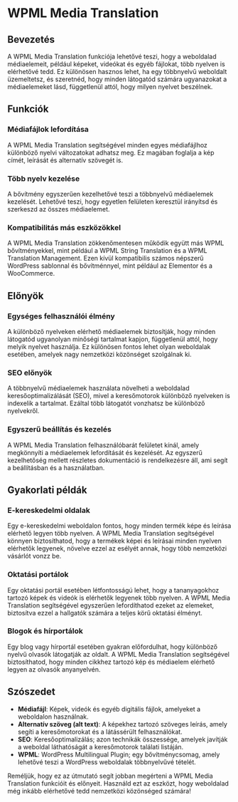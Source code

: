 # WPML Media Translation

## Bevezetés

A WPML Media Translation funkciója lehetővé teszi, hogy a weboldalad médiaelemeit, például képeket, videókat és egyéb fájlokat, több nyelven is elérhetővé tedd. Ez különösen hasznos lehet, ha egy többnyelvű weboldalt üzemeltetsz, és szeretnéd, hogy minden látogatód számára ugyanazokat a médiaelemeket lásd, függetlenül attól, hogy milyen nyelvet beszélnek.

## Funkciók

### Médiafájlok lefordítása

A WPML Media Translation segítségével minden egyes médiafájlhoz különböző nyelvi változatokat adhatsz meg. Ez magában foglalja a kép címét, leírását és alternatív szövegét is.

### Több nyelv kezelése

A bővítmény egyszerűen kezelhetővé teszi a többnyelvű médiaelemek kezelését. Lehetővé teszi, hogy egyetlen felületen keresztül irányítsd és szerkeszd az összes médiaelemet.

### Kompatibilitás más eszközökkel

A WPML Media Translation zökkenőmentesen működik együtt más WPML bővítményekkel, mint például a WPML String Translation és a WPML Translation Management. Ezen kívül kompatibilis számos népszerű WordPress sablonnal és bővítménnyel, mint például az Elementor és a WooCommerce.

## Előnyök

### Egységes felhasználói élmény

A különböző nyelveken elérhető médiaelemek biztosítják, hogy minden látogatód ugyanolyan minőségi tartalmat kapjon, függetlenül attól, hogy melyik nyelvet használja. Ez különösen fontos lehet olyan weboldalak esetében, amelyek nagy nemzetközi közönséget szolgálnak ki.

### SEO előnyök

A többnyelvű médiaelemek használata növelheti a weboldalad keresőoptimalizálását (SEO), mivel a keresőmotorok különböző nyelveken is indexelik a tartalmat. Ezáltal több látogatót vonzhatsz be különböző nyelvekről.

### Egyszerű beállítás és kezelés

A WPML Media Translation felhasználóbarát felületet kínál, amely megkönnyíti a médiaelemek lefordítását és kezelését. Az egyszerű kezelhetőség mellett részletes dokumentáció is rendelkezésre áll, ami segít a beállításban és a használatban.

## Gyakorlati példák

### E-kereskedelmi oldalak

Egy e-kereskedelmi weboldalon fontos, hogy minden termék képe és leírása elérhető legyen több nyelven. A WPML Media Translation segítségével könnyen biztosíthatod, hogy a termékek képei és leírásai minden nyelven elérhetők legyenek, növelve ezzel az esélyét annak, hogy több nemzetközi vásárlót vonzz be.

### Oktatási portálok

Egy oktatási portál esetében létfontosságú lehet, hogy a tananyagokhoz tartozó képek és videók is elérhetők legyenek több nyelven. A WPML Media Translation segítségével egyszerűen lefordíthatod ezeket az elemeket, biztosítva ezzel a hallgatók számára a teljes körű oktatási élményt.

### Blogok és hírportálok

Egy blog vagy hírportál esetében gyakran előfordulhat, hogy különböző nyelvű olvasók látogatják az oldalt. A WPML Media Translation segítségével biztosíthatod, hogy minden cikkhez tartozó kép és médiaelem elérhető legyen az olvasók anyanyelvén.

## Szószedet

- **Médiafájl**: Képek, videók és egyéb digitális fájlok, amelyeket a weboldalon használnak.
- **Alternatív szöveg (alt text)**: A képekhez tartozó szöveges leírás, amely segíti a keresőmotorokat és a látássérült felhasználókat.
- **SEO**: Keresőoptimalizálás; azon technikák összessége, amelyek javítják a weboldal láthatóságát a keresőmotorok találati listáján.
- **WPML**: WordPress Multilingual Plugin; egy bővítménycsomag, amely lehetővé teszi a WordPress weboldalak többnyelvűvé tételét.

Reméljük, hogy ez az útmutató segít jobban megérteni a WPML Media Translation funkcióit és előnyeit. Használd ezt az eszközt, hogy weboldalad még inkább elérhetővé tedd nemzetközi közönséged számára!
